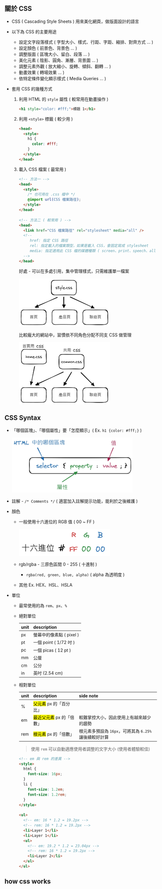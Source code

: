 ## 關於 CSS

- CSS ( Cascading Style Sheets ) 用來美化網頁，做版面設計的語言

- 以下為 CSS 的主要用途

  - 設定文字段落樣式 ( 字型大小、樣式、行距、字距、縮排、對齊方式 ... )
  - 設定顏色 ( 前景色、背景色 ... )
  - 調整版面 ( 區塊大小、留白、段落 ... )
  - 美化元素 ( 陰影、圓角、漸層、背景圖 ... )
  - 調整元素外觀 ( 放大縮小、旋轉、傾斜、翻轉 ... )
  - 動畫效果 ( 轉場效果 ... )
  - 依特定條件變化顯示樣式 ( Media Queries ... )

- 套用 CSS 的幾種方式

  1. 利用 HTML 的 `style` 屬性 ( 較常用在動畫操作 )

     ```html
     <h1 style="color: #fff;">標題 1</h1>
     ```

  2. 利用 `<style>` 標籤 ( 較少用 )

     ```html
     <head>
       <style>
         h1 {
           color: #fff;
         }
       </style>
     </head>
     ```

  3. 載入 CSS 檔案 ( 最常用 )

     ```html
     <!-- 方法一 -->
     <head>
       <style>
         /* 也可用在 .css 檔中 */
         @import url(CSS 檔案路徑);
       </style>
     </head>

     <!-- 方法二 ( 較常用 ) -->
     <head>
       <link href="CSS 檔案路徑" rel="stylesheet" media="all" />
       <!-- 
          href: 指定 CSS 路徑 
          rel: 指定載入的檔案類型，如果是載入 CSS，會固定寫成 stylesheet
          media: 指定適用此 CSS 檔的媒體種類 ( screen、print、speech、all )
       -->
     </head>
     ```

     好處 - 可以在多處引用，集中管理樣式，只需維護單一檔案

     <img src="./img/css_stylesheet1.jpg" href="CSS" width="300" />

     比較龐大的網站中，習慣依不同角色分配不同支 CSS 做管理

     <img src="./img/css_stylesheet2.jpg" href="CSS" width="300" />

## CSS Syntax

- 「哪個區塊」、「哪個屬性」要「怎麼顯示」( Ex. `h1 {color: #fff;}` )

  <img src="./img/css_syntax.jpg" href="CSS" width="400" />

- 註解 - `/* Comments */` ( 適當加入註解提示功能，能利於之後維護 )

- 顏色

  - 一般使用十六進位的 RGB 值 ( 00 ~ FF )

    <img src="./img/css_rgb.jpg" href="CSS" width="300" />

  - rgb/rgba - 三原色區間 0 - 255 ( 十進制 )

    - `rgba(red, green, blue, alpha)` ( alpha 為透明度 )

  - 其他 Ex. HEX、HSL、HSLA

- 單位

  - 最常使用的為 `rem`、`px`、`%`

  - 絕對單位

    | unit | description              |
    | ---- | ------------------------ |
    | px   | 螢幕中的像素點 ( pixel ) |
    | pt   | 一個 point ( 1/72 吋 )   |
    | pc   | 一個 picas ( 12 pt )     |
    | mm   | 公厘                     |
    | cm   | 公分                     |
    | in   | 英吋 (2.54 cm)           |

  - 相對單位

    | unit | description                           | side note                                              |
    | ---- | ------------------------------------- | ------------------------------------------------------ |
    | %    | <mark>父元素</mark> px 的「百分比」   |                                                        |
    | em   | <mark>最近父元素</mark> px 的「倍數」 | 較難掌控大小，因此使用上有越來越少的趨勢               |
    | rem  | <mark>根元素</mark> px 的「倍數」     | 根元素多預設為 `16px`，可將其為 `6.25%` 讓後續較好計算 |

    > 使用 `rem` 可以自動適應使用者調整的文字大小 (使用者體驗較佳)

    ```html
    <!-- em 與 rem 的差異 -->
    <style>
      html {
        font-size: 16px;
      }
      li {
        font-size: 1.2em;
        font-size: 1.2rem;
      }
    </style>

    <ul>
      <!-- em: 16 * 1.2 = 19.2px -->
      <!-- rem: 16 * 1.2 = 19.2px -->
      <li>Layer 1</li>
      <li>Layer 1</li>
      <ul>
        <!-- em: 19.2 * 1.2 = 23.04px -->
        <!-- rem: 16 * 1.2 = 19.2px -->
        <li>Layer 2</li>
      </ul>
    </ul>
    ```

## how css works
